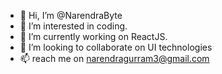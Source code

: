 - 👋 Hi, I’m @NarendraByte
- 👀 I’m interested in coding.
- 🌱 I’m currently working on ReactJS.
- 💞️ I’m looking to collaborate on UI technologies
- 📫 reach me on narendragurram3@gmail.com

<!---
NarendraByte/NarendraByte is a ✨ special ✨ repository because its `README.md` (this file) appears on your GitHub profile.
You can click the Preview link to take a look at your changes.
--->
